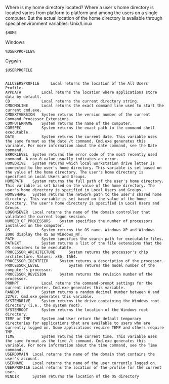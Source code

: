  Where is my home directory located?
Where a user's home directory is located varies from platform to platform and among the users on a single computer. But the actual location of the home directory is available through special environment variables:
Unix/Linux
    
    $HOME
    
Windows

    %USERPROFILE%

Cygwin

    $USERPROFILE
    
    
    ALLUSERSPROFILE	    Local returns the location of the All Users Profile.
    APPDATA	        Local returns the location where applications store data by default.
    CD	            Local returns the current directory string.
    CMDCMDLINE	    Local returns the exact command line used to start the current cmd.exe.
    CMDEXTVERSION	System returns the version number of the current Command Processor Extensions.
    COMPUTERNAME	System returns the name of the computer.
    COMSPEC	        System returns the exact path to the command shell executable.
    DATE	        System returns the current date. This variable uses the same format as the date /t command. Cmd.exe generates this variable. For more information about the date command, see the Date command.
    ERRORLEVEL	System returns the error code of the most recently used command. A non-0 value usually indicates an error.
    HOMEDRIVE	System returns which local workstation drive letter is connected to the user's home directory. This variable is set based on the value of the home directory. The user's home directory is specified in Local Users and Groups.
    HOMEPATH	System returns the full path of the user's home directory. This variable is set based on the value of the home directory. The user's home directory is specified in Local Users and Groups.
    HOMESHARE	System returns the network path to the user's shared home directory. This variable is set based on the value of the home directory. The user's home directory is specified in Local Users and Groups.
    LOGONSEVER	Local returns the name of the domain controller that validated the current logon session.
    NUMBER_OF_PROCESSORS	System specifies the number of processors installed on the computer.
    OS	            System returns the OS name. Windows XP and Windows 2000 display the OS as Windows_NT.
    PATH	        System specifies the search path for executable files.
    PATHEXT	        System returns a list of the file extensions that the OS considers to be executable.
    PROCESSOR_ARCHITECTURE	    System returns the processor's chip architecture. Values: x86, IA64.
    PROCESSOR_IDENTFIER	    System returns a description of the processor.
    PROCESSOR_LEVEL	            System returns the model number of the computer's processor.
    PROCESSOR_REVISION	    System returns the revision number of the processor.
    PROMPT	        Local returns the command-prompt settings for the current interpreter. Cmd.exe generates this variable.
    RANDOM	        System returns a random decimal number between 0 and 32767. Cmd.exe generates this variable.
    SYSTEMDRIVE	    System returns the drive containing the Windows root directory (i.e., the system root).
    SYSTEMROOT	    System returns the location of the Windows root directory.
    TEMP or TMP	    System and User return the default temporary directories for applications that are available to users who are currently logged on. Some applications require TEMP and others require TMP.
    TIME	        System returns the current time. This variable uses the same format as the time /t command. Cmd.exe generates this variable. For more information about the time command, see the Time command.
    USERDOMAIN	Local returns the name of the domain that contains the user's account.
    USERNAME	Local returns the name of the user currently logged on.
    USERPROFILE	Local returns the location of the profile for the current user.
    WINDIR	    System returns the location of the OS directory